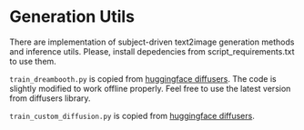 # Generation Utils

There are implementation of subject-driven text2image generation methods and inference utils. Please, install depedencies from script_requirements.txt to use them. 

`train_dreambooth.py` is copied from [huggingface diffusers](https://github.com/huggingface/diffusers/blob/main/examples/dreambooth/train_dreambooth.py). The code is slightly modified to work offline properly. Feel free to use the latest version from diffusers library.

`train_custom_diffusion.py` is copied from [huggingface diffusers](https://github.com/huggingface/diffusers/blob/main/examples/custom_diffusion/train_custom_diffusion.py).